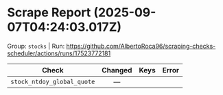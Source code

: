 # Scrape Report (2025-09-07T04:24:03.017Z)

Group: `stocks`  |  Run: https://github.com/AlbertoRoca96/scraping-checks-scheduler/actions/runs/17523772181

| Check | Changed | Keys | Error |
|---|:---:|:--|:--|
| `stock_ntdoy_global_quote` | — |  |  |
